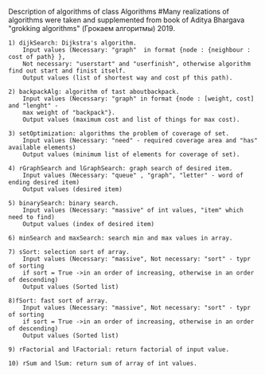 Description of algorithms of class Algorithms
#Many realizations of algorithms were taken and supplemented 
from book of Aditya Bhargava "grokking algorithms" (Грокаем алгоритмы) 2019.


	1) dijkSearch: Dijkstra's algorithm.
		Input values (Necessary: "graph"  in format {node : {neighbour : cost of path} },
		Not necessary: "userstart" and "userfinish", otherwise algorithm find out start and finist itself.
		Output values (list of shortest way and cost pf this path).

	2) backpackAlg: algorithm of tast aboutbackpack.
		Input values (Necessary: "graph" in format {node : [weight, cost] and "lenght" -
		max weight of "backpack"}.
		Output values (maximum cost and list of things for max cost).
	
	3) setOptimization: algorithms the problem of coverage of set.
		Input values (Necessary: "need" - required coverage area and "has" available elements)
		Output values (minimum list of elements for coverage of set).
	
	4) rGraphSearch and lGraphSearch: graph search of desired item.
		Input values (Necessary: "queue" , "graph", "letter" - word of ending desired item)
		Output values (desired item)
	
	5) binarySearch: binary search.
		Input values (Necessary: "massive" of int values, "item" which need to find)
		Output values (index of desired item)
	
	6) minSearch and maxSearch: search min and max values in array.

	7) sSort: selection sort of array.
		Input values (Necessary: "massive", Not necessary: "sort" - typr of sorting
		if sort = True ->in an order of increasing, otherwise in an order of descending)
		Output values (Sorted list)

	8)fSort: fast sort of array.
		Input values (Necessary: "massive", Not necessary: "sort" - typr of sorting
		if sort = True ->in an order of increasing, otherwise in an order of descending)
		Output values (Sorted list)

	9) rFactorial and lFactorial: return factorial of input value.
	
	10) rSum and lSum: return sum of array of int values.